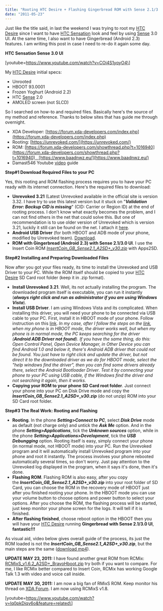 ```yaml
---
title: "Rooting HTC Desire + Flashing Gingerbread ROM with Sense 2.1/3.0"
date: "2011-05-23"
---
```


Just like the title said, in last the weekend I was trying to root my [HTC Desire](https://www.htc.com/www/product/desire/overview.html "HTC Desire") since I want to have [HTC Sensation](https://www.htc.com/www/product/sensation/overview.html "HTC Sensation") look and feel by using [Sense](https://www.htc.com/www/htcsense/index.html "HTC Sense") 3.0 UI. At the same time, I also want to have Gingerbread (Android 2.3) features. I am writing this post in case I need to re-do it again some day.

**HTC Sensation Sense 3.0 UI**

\[youtube=https://www.youtube.com/watch?v=COi4S1yoyO4\]

My [HTC Desire](https://www.htc.com/www/product/desire/overview.html "HTC Desire") initial specs:

- Unrooted
- HBOOT 93.0001
- Frozen Yoghurt (Android 2.2)
- HTC [Sense](https://www.htc.com/www/htcsense/index.html "HTC Sense") 2.0
- AMOLED screen (not SLCD)

So I searched on how-to and required files. Basically here's the source of my method and reference. Thanks to below sites that has guide me through overnight.

- XDA Developer: [https://forum.xda-developers.com/index.php](https://forum.xda-developers.com/index.php)
- Rooting: [https://unrevoked.com/](https://unrevoked.com/)
- ROM: [https://forum.xda-developers.com/showthread.php?t=1016940](https://forum.xda-developers.com/showthread.php?t=1016940) , [https://www.baadnwz.eu/](https://www.baadnwz.eu/)
- Damast546 Youtube [video](https://www.youtube.com/watch?v=lq0pkDiqv6o&feature=related "https://www.youtube.com/watch?v=lq0pkDiqv6o&feature=related") guide

**Step#1 Download Required Files to your PC**

Yes, this rooting and ROM flashing process requires you to have your PC ready with its internet connection. Here's the required files to download:

- **Unrevoked 3.21** (Latest Unrevoked available in the official site is version 3.32. I have try to use this latest version but it stuck on "**_Validation Error: Backup CID is missing_**" (CID: Carrier or Region ID) at the end of rooting process. I don't know what exactly becomes the problem, and I can not find others in the net that could solve this. But one of recommendation is to use older version of Unrevoked which is version 3.21, luckily it still can be found on the net. I attach it [here](https://inet0.net/~sigit/htcdesirerootflash/3.21%20-%20works%20great/reflash_package.exe "Unrevoked 3.2.1").
- **Android USB Driver** (for both HBOOT and ADB mode of your phone, modified by Unrevoked team). [Download](https://inet0.net/~sigit/htcdesirerootflash/android-usb-driver.zip "Android USB Driver (modified by unrevoked team)").
- **ROM with Gingerbread (Android 2.3) with Sense 2.1/3.0 UI**. I use the Insert Coin ROM _[InsertCoin\_GB\_Sense2.1\_A2SD+\_v30.zip](https://inet0.net/~sigit/htcdesirerootflash/InsertCoin_GB_Sense2.1_A2SD+_v30.zip "IC ROM GB Sense 2.1/3.0")_ with Apps2SD.

**Step#2 Installing and Preparing Downloaded Files**

Now after you got your files ready, its time to install the Unrevoked and USB Driver to your PC. While the ROM itself should be copied to your [HTC Desire](https://www.htc.com/www/product/desire/overview.html "HTC Desire") SD Card root folder (keep it in .zip format).

- **Install Unrevoked 3.21**. Well, its not actually installing the program. The downloaded program itself is executable, you can run it instantly (**_always right click and run as administrator if you are using Windows Vista_**).
- **Install USB Driver**. I am using Windows Vista and its complicated. When installing this driver, you will need your phone to be connected via USB cable to your PC. First, install it in HBOOT mode of your phone. Follow instruction on this [link](https://unrevoked.com/rootwiki/doku.php/public/windows_hboot_driver_install "HBOOT Android Driver Install"). _In my case, after I follow the steps on the [link](https://unrevoked.com/rootwiki/doku.php/public/windows_hboot_driver_install "HBOOT Android Driver Install"), when my phone is in HBOOT mode, the driver works well, but when my phone is in normal mode, the PC keeps searching for the driver (**Android ADB Driver not found**). If you have the same thing, do this: Open Control Panel, Open Device Manager, in Other Device you can find Android 1.0 and below it, there's Android ADB driver that could not be found. You just have to right click and update the driver, but not direct it to the downloaded driver as we do for HBOOT mode, select the "help windows find the driver", then you can find some drivers already there, select the Android Bootloader Driver_. _Test it by connecting your phone to your PC using USB cable, if the Windows find the driver and not searching it again, then it works._ 
- **Copying your ROM to your phone SD Card root folder**. Just connect your phone into your PC on Disk Drive mode and copy the **_InsertCoin\_GB\_Sense2.1\_A2SD+\_v30.zip_** (do not unzip) ROM into your SD Card root folder.

**Step#3 The Real Work: Rooting and Flashing**

- **Rooting**. In the phone **_Setting>Connect to PC_**, select **_Disk Drive_** mode as default (not charge only) and untick the **_Ask Me_** option. And in the phone **_Setting>Applications_**, tick the **_Unknown sources_** option, while in the phone **_Setting>Applications>Development_**, tick the **_USB Debungging_** option. Rooting itself is easy, simply connect your phone (in normal mode, not HBOOT mode) into your PC. Run the Unrevoked program and it will automatically install Unrevoked program into your phone and root it instantly. The process involves your phone rebooted automatically several times, so don't worry. Just pay attention to the Unrevoked log displayed in the program, when it says it's done, then it's done.
- **Flashing ROM**. Flashing ROM is also easy, after you copy the **_InsertCoin\_GB\_Sense2.1\_A2SD+\_v30.zip_** into your root folder of SD Card, you can choose the ROM in the recovery mode of HBOOT just after you finished rooting your phone. In the HBOOT mode you can use your volume button to choose options and power button to select your options. After you choose the ROM, the flashing process will be started, just keep monitor your phone screen for the logs. It will tell if it is finished.
- **After flashing finished**, choose reboot option in the HBOOT then you will have your [HTC Desire](https://www.htc.com/www/product/desire/overview.html "HTC Desire") running **Gingerbread with Sense 2.1/3.0 UI**, **fantastic!!!**

As visual aid, video below gives overall guide of the process, its just the ROM loaded is not the **_InsertCoin\_GB\_Sense2.1\_A2SD+\_v30.zip_**, but the main steps are the same ([download mp4](https://inet0.net/~sigit/htcdesirerootflash/how%20to%20get%20root%20Unrevoked%20and%20install%20custom%20ROM%20%5bwww.keepvid.com%5d.mp4 "Root and Flash Guide")).

**UPDATE MAY 23, 2011:** I have found another great ROM from RCMix: [RCMixS\_v1.6.2\_A2SD+\_BravoHboot.zip](https://inet0.net/~sigit/htcdesirerootflash/RCMixS_v1.6.2_A2SD+_BravoHboot.zip "https://inet0.net/~sigit/htcdesirerootflash/RCMixS_v1.6.2_A2SD+_BravoHboot.zip") try both if you want to compare. For me, I like RCMix better compared to Insert Coin, RCMix has working Google Talk 1.3 with video and voice call inside.

**UPDATE MAY 30, 2011:** I am now a big fan of RMixS ROM. Keep monitor his thread on [XDA Forum](https://forum.xda-developers.com/forumdisplay.php?f=628 "https://forum.xda-developers.com/forumdisplay.php?f=628"). I am now using RCMixS v1.8.

\[youtube=https://www.youtube.com/watch?v=lq0pkDiqv6o&feature=related\]
